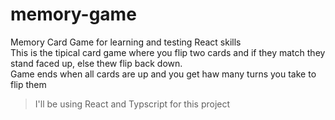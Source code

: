 # memory-game
Memory Card Game for learning and testing React skills    
This is the tipical card game where you flip two cards and if they match they stand faced up, else thew flip back down.   
Game ends when all cards are up and you get haw many turns you take to flip them

> I'll be using React and Typscript for this project
